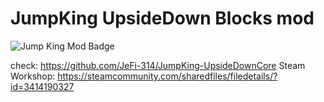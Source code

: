 # JumpKing UpsideDown Blocks mod

![Jump King Mod Badge](https://img.shields.io/badge/Jump_King-Mod-61CE70?style=flat-square&labelColor=BA1313)

check: https://github.com/JeFi-314/JumpKing-UpsideDownCore
Steam Workshop: https://steamcommunity.com/sharedfiles/filedetails/?id=3414190327
